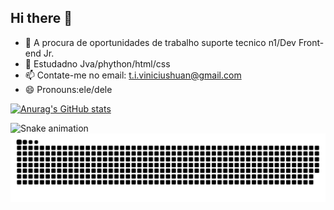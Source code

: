 ## Hi there 👋


- 🔭 A procura de oportunidades de trabalho suporte tecnico n1/Dev Front-end Jr.
- 🌱 Estudadno Jva/phython/html/css
- 📫 Contate-me no email: t.i.viniciushuan@gmail.com
- 😄 Pronouns:ele/dele

[![Anurag's GitHub stats](https://github-readme-stats.vercel.app/api?username=TI-Vinicius-Huan)](https://github.com/anuraghazra/github-readme-stats)


![Snake animation](https://github.com/TI-Vinicius-Huan/TI-Vinicius-Huan/blob/output/github-contribution-grid-snake.sgv)
<picture align="center">
  <source media="(prefers-color-scheme: dark)" srcset="https://raw.githubusercontent.com/TI-Vinicius-Huan/TI-Vinicius-Huan/output/github-contribution-grid-snake-dark.svg">
  <source media="(prefers-color-scheme: light)" srcset="https://raw.githubusercontent.com/TI-Vinicius-Huan/TI-Vinicius-Huan/output/github-contribution-grid-snake-dark.svg">
  <img align="center" alt="github contribution grid snake animation" src="https://raw.githubusercontent.com/mari4souza/mari4souza/output/github-contribution-grid-snake.svg">
</picture>

